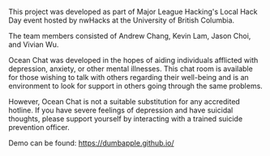 This project was developed as part of Major League Hacking's Local Hack Day event hosted by nwHacks at the University of British Columbia.

The team members consisted of Andrew Chang, Kevin Lam, Jason Choi, and Vivian Wu.

Ocean Chat was developed in the hopes of aiding individuals afflicted with depression, anxiety, or other mental illnesses. This chat room is available for those wishing to talk with others regarding their well-being and is an environment to look for support in others going through the same problems.

However, Ocean Chat is not a suitable substitution for any accredited hotline. If you have severe feelings of depression and have suicidal thoughts, please support yourself by interacting with a trained suicide prevention officer.

Demo can be found: https://dumbapple.github.io/
